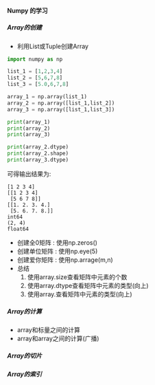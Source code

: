 #### Numpy 的学习

##### Array的创建

* 利用List或Tuple创建Array  
```python
import numpy as np

list_1 = [1,2,3,4]
list_2 = [5,6,7,8]
list_3 = [5.0,6,7,8]

array_1 = np.array(list_1)
array_2 = np.array([list_1,list_2])
array_3 = np.array([list_1,list_3])

print(array_1)
print(array_2)
print(array_3)

print(array_2.dtype)
print(array_2.shape)
print(array_3.dtype)
```
可得输出结果为:  
```text
[1 2 3 4]
[[1 2 3 4]
 [5 6 7 8]]
[[1. 2. 3. 4.]
 [5. 6. 7. 8.]]
int64
(2, 4)  
float64
```

* 创建全0矩阵 : 使用np.zeros()
* 创建单位矩阵 : 使用np.eye(5)
* 创建爱你矩阵 : 使用np.arrage(m,n)
* 总结 
    1. 使用array.size查看矩阵中元素的个数
    2. 使用array.dtype查看矩阵中元素的类型(向上)
    3. 使用array.查看矩阵中元素的类型(向上) 
   
##### Array的计算

* array和标量之间的计算
* array和array之间的计算(广播)

##### Array的切片
##### Array的索引